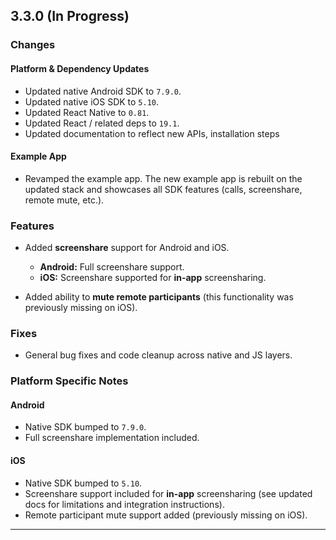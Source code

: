
## 3.3.0 (In Progress)

### Changes

#### Platform & Dependency Updates

* Updated native Android SDK to `7.9.0`.
* Updated native iOS SDK to `5.10`.
* Updated React Native to `0.81`.
* Updated React / related deps to `19.1`.
* Updated documentation to reflect new APIs, installation steps

#### Example App

* Revamped the example app. The new example app is rebuilt on the updated stack and showcases all SDK features (calls, screenshare, remote mute, etc.).

### Features

* Added **screenshare** support for Android and iOS.

  * **Android:** Full screenshare support.
  * **iOS:** Screenshare supported for **in-app** screensharing.
* Added ability to **mute remote participants** (this functionality was previously missing on iOS).

### Fixes

* General bug fixes and code cleanup across native and JS layers.

### Platform Specific Notes

#### Android

* Native SDK bumped to `7.9.0`.
* Full screenshare implementation included.

#### iOS

* Native SDK bumped to `5.10`.
* Screenshare support included for **in-app** screensharing (see updated docs for limitations and integration instructions).
* Remote participant mute support added (previously missing on iOS).

---
